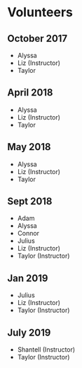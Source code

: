 # Volunteers

## October 2017
- Alyssa
- Liz (Instructor)
- Taylor

## April 2018
- Alyssa
- Liz (Instructor)
- Taylor

## May 2018
- Alyssa
- Liz (Instructor)
- Taylor

## Sept 2018
- Adam
- Alyssa
- Connor
- Julius
- Liz (Instructor)
- Taylor (Instructor)

## Jan 2019
- Julius
- Liz (Instructor)
- Taylor (Instructor)

## July 2019
- Shantell (Instructor)
- Taylor (Instructor)